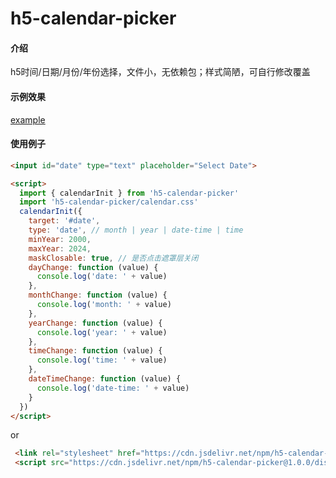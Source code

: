 # h5-calendar-picker

#### 介绍
h5时间/日期/月份/年份选择，文件小，无依赖包；样式简陋，可自行修改覆盖

#### 示例效果
<a href="https://d-calendar-example.netlify.app">example</a>

#### 使用例子
```html
<input id="date" type="text" placeholder="Select Date">

<script>
  import { calendarInit } from 'h5-calendar-picker'
  import 'h5-calendar-picker/calendar.css'
  calendarInit({
    target: '#date',
    type: 'date', // month | year | date-time | time
    minYear: 2000,
    maxYear: 2024,
    maskClosable: true, // 是否点击遮罩层关闭
    dayChange: function (value) {
      console.log('date: ' + value)
    },
    monthChange: function (value) {
      console.log('month: ' + value)
    },
    yearChange: function (value) {
      console.log('year: ' + value)
    },
    timeChange: function (value) {
      console.log('time: ' + value)
    },
    dateTimeChange: function (value) {
      console.log('date-time: ' + value)
    }
  })
</script>
```
or

```html
 <link rel="stylesheet" href="https://cdn.jsdelivr.net/npm/h5-calendar-picker@1.0.0/dist/calendar.css">
 <script src="https://cdn.jsdelivr.net/npm/h5-calendar-picker@1.0.0/dist/calendar.js"></script>
```
